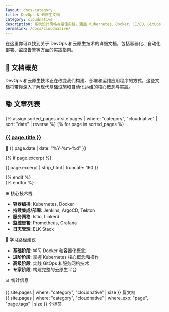 ```yaml
---
layout: docs-category
title: DevOps & 云原生文档
category: cloudnative
description: 系统设计风格与最佳实践，涵盖 Kubernetes、Docker、CI/CD、GitOps 等云原生技术。
permalink: /docs/cloudnative/
---
```


在这里你可以找到关于 DevOps 和云原生技术的详细文档，包括容器化、自动化部署、监控告警等方面的实践指南。

## 📖 文档概览
DevOps 和云原生技术正在改变我们构建、部署和运维应用程序的方式。这些文档将带你深入了解现代基础设施和自动化运维的核心概念与实践。</p>

## 📚 文章列表

<div class="posts-list">
  {% assign sorted_pages = site.pages | where: "category", "cloudnative" | sort: "date" | reverse %}
  {% for page in sorted_pages %}
    <div class="post-item">
      <h3><a href="{{ page.url | relative_url }}">{{ page.title }}</a></h3>
      <p class="post-meta">
        <span class="post-date">📅 {{ page.date | date: "%Y-%m-%d" }}</span>
      </p>
      {% if page.excerpt %}
        <p class="post-excerpt">{{ page.excerpt | strip_html | truncate: 160 }}</p>
      {% endif %}
    </div>
  {% endfor %}
</div>


⚙️ 核心技术栈
- **容器编排**: Kubernetes, Docker
- **持续集成/部署**: Jenkins, ArgoCD, Tekton
- **服务网格**: Istio, Linkerd
- **监控告警**: Prometheus, Grafana
- **日志管理**: ELK Stack


🎯 学习路径建议
- **基础阶段**: 学习 Docker 和容器化概念
- **进阶阶段**: 掌握 Kubernetes 核心概念和操作
- **高级阶段**: 实践 GitOps 和服务网格技术
- **专家阶段**: 构建完整的云原生平台

📊 统计信息
<div class="stats">
  <div class="stat-item">
    <span class="stat-number">{{ site.pages | where: "category", "cloudnative" | size }}</span>
    <span class="stat-label">篇文档</span>
  </div>
  <div class="stat-item">
    <span class="stat-number">{{ site.pages | where: "category", "cloudnative" | where_exp: "page", "page.tags" | size }}</span>
    <span class="stat-label">个标签</span>
  </div>
</div>